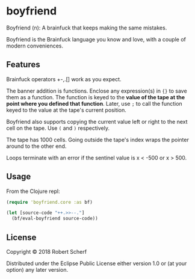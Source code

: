 # boyfriend

Boyfriend (n): A brainfuck that keeps making the same mistakes.

Boyfriend is the Brainfuck language you know and love, with a couple of modern
conveniences.

## Features

Brainfuck operators +-,.[] work as you expect. 

The banner addition is functions. Enclose any expression(s) in `{}` to save
them as a function. The function is keyed to the **value of the tape at the
point where you defined that function**. Later, use `;` to call the function
keyed to the value at the tape's current position.

Boyfriend also supports copying the current value left or right to the next
cell on the tape. Use `(` and `)` respectively.

The tape has 1000 cells. Going outside the tape's index wraps the pointer
around to the other end.

Loops terminate with an error if the sentinel value is x < -500 or x > 500.

## Usage

From the Clojure repl:

```clojure
(require 'boyfriend.core :as bf)

(let [source-code "++.>>--."]
  (bf/eval-boyfriend source-code))
```

## License

Copyright © 2018 Robert Scherf

Distributed under the Eclipse Public License either version 1.0 or (at
your option) any later version.
